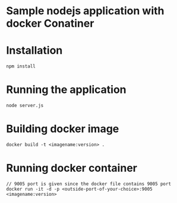 # Sample nodejs application with docker Conatiner


# Installation

     
    npm install


# Running the application


    node server.js



# Building docker image


    docker build -t <imagename:version> .




# Running docker container


    // 9005 port is given since the docker file contains 9005 port
    docker run -it -d -p <outside-port-of-your-choice>:9005 <imagename:version>



